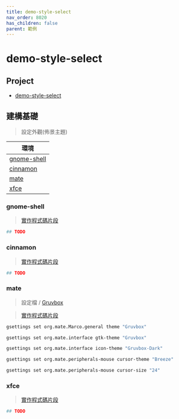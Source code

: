 ```yaml
---
title: demo-style-select
nav_order: 8020
has_children: false
parent: 範例
---
```



# demo-style-select


## Project

* [demo-style-select](https://github.com/samwhelp/note-about-menu-applet/tree/gh-pages/_demo/prototype/menu-applet/demo-application/demo-style-select)


## 建構基礎

> 設定外觀(佈景主題)

| 環境 |
| --- |
| [gnome-shell](#gnome-shell) |
| [cinnamon](#cinnamon) |
| [mate](#mate) |
| [xfce](#xfce) |


### gnome-shell

> [實作程式碼片段](https://github.com/samwhelp/note-about-menu-applet/blob/gh-pages/_demo/prototype/menu-applet/demo-application/demo-style-select/style-select.sh#L127-L132)

``` sh
## TODO
```


### cinnamon

> [實作程式碼片段](https://github.com/samwhelp/note-about-menu-applet/blob/gh-pages/_demo/prototype/menu-applet/demo-application/demo-style-select/style-select.sh#L134-L139)

``` sh
## TODO
```


### mate

> 設定檔 / [Gruvbox](https://github.com/samwhelp/note-about-menu-applet/blob/gh-pages/_demo/prototype/menu-applet/demo-application/demo-style-select/profiles/Gruvbox/config.sh)

> [實作程式碼片段](https://github.com/samwhelp/note-about-menu-applet/blob/gh-pages/_demo/prototype/menu-applet/demo-application/demo-style-select/style-select.sh#L141-L188)

``` sh
gsettings set org.mate.Marco.general theme "Gruvbox"

gsettings set org.mate.interface gtk-theme "Gruvbox"

gsettings set org.mate.interface icon-theme "Gruvbox-Dark"

gsettings set org.mate.peripherals-mouse cursor-theme "Breeze"

gsettings set org.mate.peripherals-mouse cursor-size "24"
```


### xfce

> [實作程式碼片段](https://github.com/samwhelp/note-about-menu-applet/blob/gh-pages/_demo/prototype/menu-applet/demo-application/demo-style-select/style-select.sh#L190-L195)

``` sh
## TODO
```

